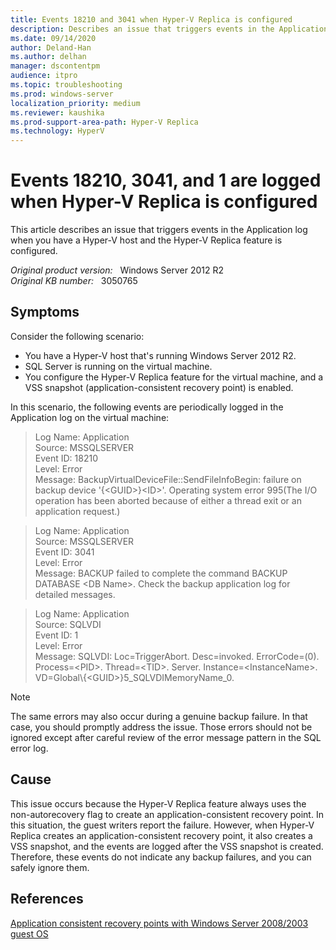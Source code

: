 ```yaml
---
title: Events 18210 and 3041 when Hyper-V Replica is configured
description: Describes an issue that triggers events in the Application log when you have a Hyper-V host that's running Windows Server 2012 R2. This issue involves the Hyper-V Replica feature. The events can be safely ignored.
ms.date: 09/14/2020
author: Deland-Han
ms.author: delhan
manager: dscontentpm
audience: itpro
ms.topic: troubleshooting
ms.prod: windows-server
localization_priority: medium
ms.reviewer: kaushika
ms.prod-support-area-path: Hyper-V Replica
ms.technology: HyperV
---
```

# Events 18210, 3041, and 1 are logged when Hyper-V Replica is configured

This article describes an issue that triggers events in the Application log when you have a Hyper-V host and the Hyper-V Replica feature is configured.

_Original product version:_ &nbsp; Windows Server 2012 R2  
_Original KB number:_ &nbsp; 3050765

## Symptoms

Consider the following scenario:

- You have a Hyper-V host that's running Windows Server 2012 R2.
- SQL Server is running on the virtual machine.
- You configure the Hyper-V Replica feature for the virtual machine, and a VSS snapshot (application-consistent recovery point) is enabled.

In this scenario, the following events are periodically logged in the Application log on the virtual machine:

> Log Name: Application  
Source: MSSQLSERVER  
Event ID: 18210  
Level: Error  
Message: BackupVirtualDeviceFile::SendFileInfoBegin: failure on backup device '{\<GUID>}\<ID>'. Operating system error 995(The I/O operation has been aborted because of either a thread exit or an application request.)

> Log Name: Application  
Source: MSSQLSERVER  
Event ID: 3041  
Level: Error  
Message: BACKUP failed to complete the command BACKUP DATABASE \<DB Name>. Check the backup application log for detailed messages.

> Log Name: Application  
Source: SQLVDI  
Event ID: 1  
Level: Error  
Message: SQLVDI: Loc=TriggerAbort. Desc=invoked. ErrorCode=(0). Process=\<PID>. Thread=\<TID>. Server. Instance=\<InstanceName>. VD=Global\\{\<GUID>}5_SQLVDIMemoryName_0.

> [!NOTE]
> The same errors may also occur during a genuine backup failure. In that case, you should promptly address the issue. Those errors should not be ignored except after careful review of the error message pattern in the SQL error log.

## Cause

This issue occurs because the Hyper-V Replica feature always uses the non-autorecovery flag to create an application-consistent recovery point. In this situation, the guest writers report the failure. However, when Hyper-V Replica creates an application-consistent recovery point, it also creates a VSS snapshot, and the events are logged after the VSS snapshot is created. Therefore, these events do not indicate any backup failures, and you can safely ignore them.

## References

[Application consistent recovery points with Windows Server 2008/2003 guest OS](https://techcommunity.microsoft.com/t5/virtualization/application-consistent-recovery-points-with-windows-server-2008/ba-p/382175)

